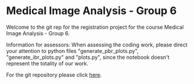 # Medical Image Analysis - Group 6

Welcome to the git rep for the registration project for the course Medical Image Analysis - Group 6. 

Information for assessors:
When assessing the coding work, please direct your attention to python files "generate_pbr_plots.py", "generate_ibr_plots.py" and "plots.py", since the notebook doesn't represent the totality of our work.

For the git repository please click [here](https://github.com/shaverschuren/MIA_Group6/). 

